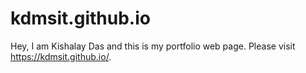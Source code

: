 # kdmsit.github.io
Hey, I am Kishalay Das and this is my portfolio web page. Please visit https://kdmsit.github.io/.
